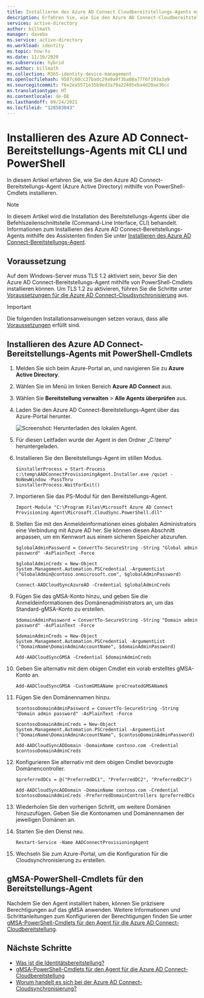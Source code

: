 ```yaml
---
title: Installieren des Azure AD Connect Cloudbereitstellungs-Agents mithilfe einer Befehlszeilenschnittstelle (Command-Line Interface, CLI) und PowerShell
description: Erfahren Sie, wie Sie den Azure AD Connect-Cloudbereitstellungs-Agent mithilfe von PowerShell-Cmdlets installieren.
services: active-directory
author: billmath
manager: daveba
ms.service: active-directory
ms.workload: identity
ms.topic: how-to
ms.date: 11/16/2020
ms.subservice: hybrid
ms.author: billmath
ms.collection: M365-identity-device-management
ms.openlocfilehash: 9587c60cc37badc29a9a9f3ba80a77f6f193a3a9
ms.sourcegitcommit: f6e2ea5571e35b9ed3a79a22485eba4d20ae36cc
ms.translationtype: HT
ms.contentlocale: de-DE
ms.lasthandoff: 09/24/2021
ms.locfileid: "128583043"
---
```

# <a name="install-the-azure-ad-connect-provisioning-agent-by-using-a-cli-and-powershell"></a>Installieren des Azure AD Connect-Bereitstellungs-Agents mit CLI und PowerShell
In diesem Artikel erfahren Sie, wie Sie den Azure AD Connect-Bereitstellungs-Agent (Azure Active Directory) mithilfe von PowerShell-Cmdlets installieren.
 
>[!NOTE]
>In diesem Artikel wird die Installation des Bereitstellungs-Agents über die Befehlszeilenschnittstelle (Command-Line Interface, CLI) behandelt. Informationen zum Installieren des Azure AD Connect-Bereitstellungs-Agents mithilfe des Assistenten finden Sie unter [Installieren des Azure AD Connect-Bereitstellungs-Agent](how-to-install.md).

## <a name="prerequisite"></a>Voraussetzung

Auf dem Windows-Server muss TLS 1.2 aktiviert sein, bevor Sie den Azure AD Connect-Bereitstellungs-Agent mithilfe von PowerShell-Cmdlets installieren können. Um TLS 1.2 zu aktivieren, führen Sie die Schritte unter [Voraussetzungen für die Azure AD Connect-Cloudsynchronisierung](how-to-prerequisites.md#tls-requirements) aus.

>[!IMPORTANT]
>Die folgenden Installationsanweisungen setzen voraus, dass alle [Voraussetzungen](how-to-prerequisites.md) erfüllt sind.

## <a name="install-the-azure-ad-connect-provisioning-agent-by-using-powershell-cmdlets"></a>Installieren des Azure AD Connect-Bereitstellungs-Agents mit PowerShell-Cmdlets 

 1. Melden Sie sich beim Azure-Portal an, und navigieren Sie zu **Azure Active Directory**.
 1. Wählen Sie im Menü im linken Bereich **Azure AD Connect** aus.
 1. Wählen Sie **Bereitstellung verwalten** > **Alle Agents überprüfen** aus.
 1. Laden Sie den Azure AD Connect-Bereitstellungs-Agent über das Azure-Portal herunter.

    ![Screenshot: Herunterladen des lokalen Agent.](media/how-to-install/install-9.png)</br>

 1. Für diesen Leitfaden wurde der Agent in den Ordner „C:\temp“ heruntergeladen. 
 1. Installieren Sie den Bereitstellungs-Agent im stillen Modus.

       ```
       $installerProcess = Start-Process c:\temp\AADConnectProvisioningAgent.Installer.exe /quiet -NoNewWindow -PassThru 
       $installerProcess.WaitForExit()  
       ```
 1. Importieren Sie das PS-Modul für den Bereitstellungs-Agent.

       ```
       Import-Module "C:\Program Files\Microsoft Azure AD Connect Provisioning Agent\Microsoft.CloudSync.PowerShell.dll" 
       ```
 1. Stellen Sie mit den Anmeldeinformationen eines globalen Administrators eine Verbindung mit Azure AD her. Sie können diesen Abschnitt anpassen, um ein Kennwort aus einem sicheren Speicher abzurufen. 

       ```
       $globalAdminPassword = ConvertTo-SecureString -String "Global admin password" -AsPlainText -Force 
    
       $globalAdminCreds = New-Object System.Management.Automation.PSCredential -ArgumentList ("GlobalAdmin@contoso.onmicrosoft.com", $globalAdminPassword) 
       
       Connect-AADCloudSyncAzureAD -Credential $globalAdminCreds 
       ```
 1. Fügen Sie das gMSA-Konto hinzu, und geben Sie die Anmeldeinformationen des Domänenadministrators an, um das Standard-gMSA-Konto zu erstellen.
 
       ```
       $domainAdminPassword = ConvertTo-SecureString -String "Domain admin password" -AsPlainText -Force 
    
       $domainAdminCreds = New-Object System.Management.Automation.PSCredential -ArgumentList ("DomainName\DomainAdminAccountName", $domainAdminPassword) 
    
       Add-AADCloudSyncGMSA -Credential $domainAdminCreds 
       ```
 1. Geben Sie alternativ mit dem obigen Cmdlet ein vorab erstelltes gMSA-Konto an.
 
       ```
       Add-AADCloudSyncGMSA -CustomGMSAName preCreatedGMSAName$ 
       ```
 1. Fügen Sie den Domänennamen hinzu.

       ```
       $contosoDomainAdminPassword = ConvertTo-SecureString -String "Domain admin password" -AsPlainText -Force 
    
       $contosoDomainAdminCreds = New-Object System.Management.Automation.PSCredential -ArgumentList ("DomainName\DomainAdminAccountName", $contosoDomainAdminPassword) 
    
       Add-AADCloudSyncADDomain -DomainName contoso.com -Credential $contosoDomainAdminCreds 
       ```
 1. Konfigurieren Sie alternativ mit dem obigen Cmdlet bevorzugte Domänencontroller.

       ```
       $preferredDCs = @("PreferredDC1", "PreferredDC2", "PreferredDC3") 
    
       Add-AADCloudSyncADDomain -DomainName contoso.com -Credential $contosoDomainAdminCreds -PreferredDomainControllers $preferredDCs 
       ```
 1. Wiederholen Sie den vorherigen Schritt, um weitere Domänen hinzuzufügen. Geben Sie die Kontonamen und Domänennamen der jeweiligen Domänen an.
 
 1. Starten Sie den Dienst neu.
 
       ```
       Restart-Service -Name AADConnectProvisioningAgent  
       ```
 1. Wechseln Sie zum Azure-Portal, um die Konfiguration für die Cloudsynchronisierung zu erstellen.

## <a name="provisioning-agent-gmsa-powershell-cmdlets"></a>gMSA-PowerShell-Cmdlets für den Bereitstellungs-Agent
Nachdem Sie den Agent installiert haben, können Sie präzisere Berechtigungen auf das gMSA anwenden. Weitere Informationen und Schrittanleitungen zum Konfigurieren der Berechtigungen finden Sie unter [gMSA-PowerShell-Cmdlets für den Agent für die Azure AD Connect-Cloudbereitstellung](how-to-gmsa-cmdlets.md).

## <a name="next-steps"></a>Nächste Schritte 

- [Was ist die Identitätsbereitstellung?](what-is-provisioning.md)
- [gMSA-PowerShell-Cmdlets für den Agent für die Azure AD Connect-Cloudbereitstellung](how-to-gmsa-cmdlets.md)
- [Worum handelt es sich bei der Azure AD Connect-Cloudsynchronisierung?](what-is-cloud-sync.md)
